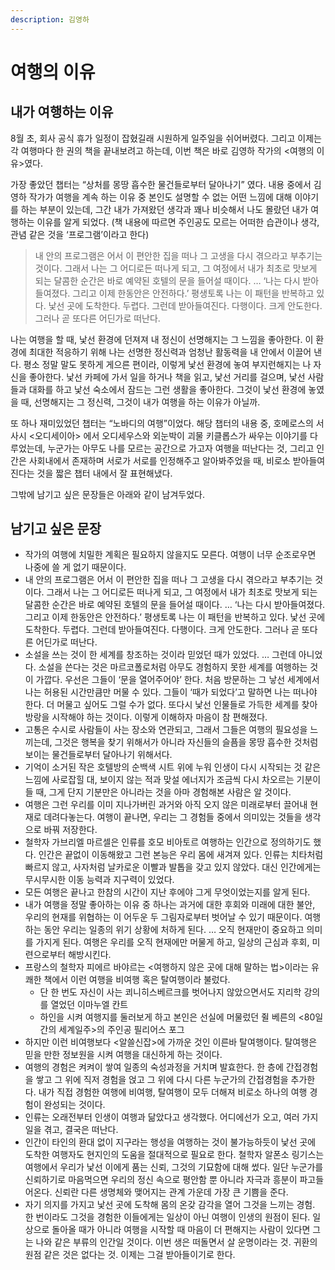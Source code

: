 ```yaml
---
description: 김영하
---
```


# 여행의 이유

## 내가 여행하는 이유

8월 초, 회사 공식 휴가 일정이 잡혔길래 시원하게 일주일을 쉬어버렸다. 그리고 이제는 각 여행마다 한 권의 책을 끝내보려고 하는데, 이번 책은 바로 김영하 작가의 <여행의 이유>였다.

가장 좋았던 챕터는 “상처를 몽땅 흡수한 물건들로부터 달아나기” 였다. 내용 중에서 김영하 작가가 여행을 계속 하는 이유 중 본인도 설명할 수 없는 어떤 느낌에 대해 이야기를 하는 부분이 있는데, 그간 내가 가져왔던 생각과 꽤나 비슷해서 나도 몰랐던 내가 여행하는 이유를 알게 되었다. (책 내용에 따르면 주인공도 모르는 어떠한 습관이나 생각, 관념 같은 것을 ‘프로그램’이라고 한다)

> 내 안의 프로그램은 어서 이 편안한 집을 떠나 그 고생을 다시 겪으라고 부추기는 것이다. 그래서 나는 그 어디로든 떠나게 되고, 그 여정에서 내가 최초로 맛보게 되는 달콤한 순간은 바로 예약된 호텔의 문을 들어설 때이다. … ‘나는 다시 받아들여졌다. 그리고 이제 한동안은 안전하다.’ 평생토록 나는 이 패턴을 반복하고 있다. 낯선 곳에 도착한다. 두렵다. 그런데 받아들여진다. 다행이다. 크게 안도한다. 그러나 곧 또다른 어딘가로 떠난다.

나는 여행을 할 때, 낯선 환경에 던져져 내 정신이 선명해지는 그 느낌을 좋아한다. 이 환경에 최대한 적응하기 위해 나는 선명한 정신력과 엄청난 활동력을 내 안에서 이끌어 낸다. 평소 정말 말도 못하게 게으른 편이라, 이렇게 낯선 환경에 놓여 부지런해지는 나 자신을 좋아한다. 낯선 카페에 가서 일을 하거나 책을 읽고, 낯선 거리를 걸으며, 낯선 사람들과 대화를 하고 낯선 숙소에서 잠드는 그런 생활을 좋아한다. 그것이 낯선 환경에 놓였을 때, 선명해지는 그 정신력, 그것이 내가 여행을 하는 이유가 아닐까.

또 하나 재미있었던 챕터는 “노바디의 여행”이었다. 해당 챕터의 내용 중, 호메로스의 서사시 <오디세이아> 에서 오디세우스와 외눈박이 괴물 키클롭스가 싸우는 이야기를 다루었는데, 누군가는 아무도 나를 모르는 공간으로 가고자 여행을 떠난다는 것, 그리고 인간은 사회내에서 존재하며 서로가 서로를 인정해주고 알아봐주었을 때, 비로소 받아들여진다는 것을 짧은 챕터 내에서 잘 표현해냈다.

그밖에 남기고 싶은 문장들은 아래와 같이 남겨두었다.

## 남기고 싶은 문장

* 작가의 여행에 치밀한 계획은 필요하지 않을지도 모른다. 여행이 너무 순조로우면 나중에 쓸 게 없기 때문이다.
* 내 안의 프로그램은 어서 이 편안한 집을 떠나 그 고생을 다시 겪으라고 부추기는 것이다. 그래서 나는 그 어디로든 떠나게 되고, 그 여정에서 내가 최초로 맛보게 되는 달콤한 순간은 바로 예약된 호텔의 문을 들어설 때이다. … ‘나는 다시 받아들여졌다. 그리고 이제 한동안은 안전하다.’ 평생토록 나는 이 패턴을 반복하고 있다. 낯선 곳에 도착한다. 두렵다. 그런데 받아들여진다. 다행이다. 크게 안도한다. 그러나 곧 또다른 어딘가로 떠난다.
* 소설을 쓰는 것이 한 세계를 창조하는 것이라 믿었던 때가 있었다. … 그런데 아니었다. 소설을 쓴다는 것은 마르코폴로처럼 아무도 경험하지 못한 세계를 여행하는 것이 가깝다. 우선은 그들이 ‘문을 열어주어야’ 한다. 처음 방문하는 그 낳선 세계에서 나는 허용된 시간만큼만 머물 수 있다. 그들이 ‘때가 되었다’고 말하면 나는 떠나야 한다. 더 머물고 싶어도 그럴 수가 없다. 또다시 낯선 인물들로 가득한 세계를 찾아 방랑을 시작해야 하는 것이다. 이렇게 이해하자 마음이 참 편해졌다.
* 고통은 수시로 사람들이 사는 장소와 연관되고, 그래서 그들은 여행의 필요성을 느끼는데, 그것은 행복을 찾기 위해서가 아니라 자신들의 슬픔을 몽땅 흡수한 것처럼 보이는 물건들로부터 달아나기 위해서다.
* 기억이 소거된 작은 호텔방의 순백색 시트 위에 누워 인생이 다시 시작되는 것 같은 느낌에 사로잡힐 대, 보이지 않는 적과 맞설 에너지가 조금씩 다시 차오르는 기분이 들 때, 그게 단지 기분만은 아니라는 것을 아마 경험해본 사람은 알 것이다.
* 여행은 그런 우리를 이미 지나가버린 과거와 아직 오지 않은 미래로부터 끌어내 현재로 데려다놓는다. 여행이 끝나면, 우리는 그 경험들 중에서 의미있는 것들을 생각으로 바꿔 저장한다.
* 철학자 가브리엘 마르셀은 인류를 호모 비아토르 여행하는 인간으로 정의하기도 했다. 인간은 끝없이 이동해왔고 그런 본능은 우리 몸에 새겨져 있다. 인류는 치타처럼 빠르지 않고, 사자처럼 날카로운 이빨과 발톱을 갖고 있지 않았다. 대신 인간에게는 무시무시한 이동 능력과 지구력이 있었다.
* 모든 여행은 끝나고 한참의 시간이 지난 후에야 그게 무엇이었는지를 알게 된다.
* 내가 여행을 정말 좋아하는 이유 중 하나는 과거에 대한 후회와 미래에 대한 불안, 우리의 현재를 위협하는 이 어두운 두 그림자로부터 벗어날 수 있기 때문이다. 여행하는 동안 우리는 일종의 위기 상황에 처하게 된다. … 오직 현재만이 중요하고 의미를 가지게 된다. 여행은 우리를 오직 현재에만 머물게 하고, 일상의 근심과 후회, 미련으로부터 해방시킨다.
* 프랑스의 철학자 피에르 바야르는 <여행하지 않은 곳에 대해 말하는 법>이라는 유쾌한 책에서 이런 여행을 비여행 혹은 탈여행이라 불렀다.
  * 단 한 번도 자신이 사는 쾨니히스베르크를 벗어나지 않았으면서도 지리학 강의를 열었던 이마누엘 칸트
  * 하인을 시켜 여행지를 둘러보게 하고 본인은 선실에 머물렀던 쥘 베른의 <80일간의 세계일주>의 주인공 필리어스 포그
* 하지만 이런 비여행보다 <알쓸신잡>에 가까운 것인 이른바 탈여행이다. 탈여행은 믿을 만한 정보원을 시켜 여행을 대신하게 하는 것이다.
* 여행의 경험은 켜켜이 쌓여 일종의 숙성과정을 거치며 발효한다. 한 층에 간접경험을 쌓고 그 위에 직저 경험을 얹고 그 위에 다시 다른 누군가의 간접경험을 추가한다. 내가 직접 경험한 여행에 비여행, 탈여행이 모두 더해져 비로소 하나의 여행 경험이 완성되는 것이다.
* 인류는 오래전부터 인생이 여행과 닮았다고 생각했다. 어디에선가 오고, 여러 가지 일을 겪고, 결국은 떠난다.
* 인간이 타인의 환대 없이 지구라는 행성을 여행하는 것이 불가능하듯이 낯선 곳에 도착한 여행자도 현지인의 도움을 절대적으로 필요로 한다. 철학자 알폰소 링기스는 여행에서 우리가 낯선 이에게 품는 신뢰, 그것의 기묘함에 대해 썼다. 일단 누군가를 신뢰하기로 마음먹으면 우리의 정신 속으로 평안함 뿐 아니라 자극과 흥분이 파고들어온다. 신뢰란 다른 생명체와 맺어지는 관계 가운데 가장 큰 기쁨을 준다.
* 자기 의지를 가지고 낯선 곳에 도착해 몸의 온갖 감각을 열어 그것을 느끼는 경험. 한 번이라도 그것을 경험한 이들에게는 일상이 아닌 여행이 인생의 원점이 된다. 일상으로 돌아올 때가 아니라 여행을 시작할 때 마음이 더 편해지는 사람이 있다면 그는 나와 같은 부류의 인간일 것이다. 이번 생은 떠돌면서 살 운명이라는 것. 귀환의 원점 같은 것은 없다는 것. 이제는 그걸 받아들이기로 한다.

